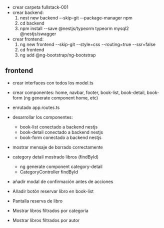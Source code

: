 * crear carpeta fullstack-001
* crear backend:
    1. nest new backend --skip-git --package-manager npm
    2. cd backend
    3. npm install --save @nestjs/typeorm typeorm mysql2 @nestjs/swagger
* crear frontend:
    1. ng new frontend --skip-git --style=css --routing=true --ssr=false
    2. cd frontend
    3. ng add @ng-bootstrap/ng-bootstrap

## frontend
* crear interfaces con todos los model.ts
* crear componentes: home, navbar, footer, book-list, book-detail, book-form (ng generate component home, etc)
* enrutado app.routes.ts
* desarrollar los componentes: 
    * book-list conectado a backend nestjs
    * book-detail conectado a backend nestjs
    * book-form conectado a backend nestjs

* mostrar mensaje de borrado correctamente

* category detail mostrado libros (findById)
    * ng generate component category-detail
    * CategoryController findById
    
* añadir modal de confirmación antes de acciones

* Añadir botón reservar libro en book-list

* Pantalla reserva de libro

* Mostrar libros filtrados por categoría

* Mostrar libros filtrados por autor 